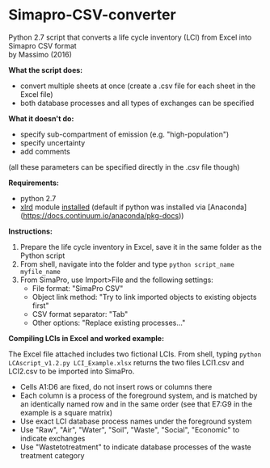 # Simapro-CSV-converter
Python 2.7 script that converts a life cycle inventory (LCI) from Excel into Simapro CSV format  
by Massimo (2016)


**What the script does:**

* convert multiple sheets at once (create a .csv file for each sheet in the Excel file)
* both database processes and all types of exchanges can be specified


**What it doesn't do:**

* specify sub-compartment of emission (e.g. "high-population")
* specify uncertainty
* add comments

(all these parameters can be specified directly in the .csv file though)


**Requirements:**

* python 2.7
* [xlrd](https://pypi.python.org/pypi/xlrd#downloads) module [installed](https://packaging.python.org/installing/) (default if python was installed via [Anaconda] (https://docs.continuum.io/anaconda/pkg-docs))


**Instructions:**

1. Prepare the life cycle inventory in Excel, save it in the same folder as the Python script
2. From shell, navigate into the folder and type `python script_name myfile_name`
3. From SimaPro, use Import>File and the following settings: 
	* File format: "SimaPro CSV" 
	* Object link method: "Try to link imported objects to existing objects first"
	* CSV format separator: "Tab"
	* Other options: "Replace existing processes..."


**Compiling LCIs in Excel and worked example:**

The Excel file attached includes two fictional LCIs. 
From shell, typing `python LCAscript_v1.2.py LCI_Example.xlsx` returns the two files LCI1.csv and LCI2.csv to be imported into SimaPro.

* Cells A1:D6 are fixed, do not insert rows or columns there
* Each column is a process of the foreground system, and is matched by an identically named row and in the same order (see that E7:G9 in the example is a square matrix)
* Use exact LCI database process names under the foreground system
* Use "Raw", "Air", "Water", "Soil", "Waste", "Social", "Economic"  to indicate exchanges
* Use "Wastetotreatment" to indicate database processes of the waste treatment category

